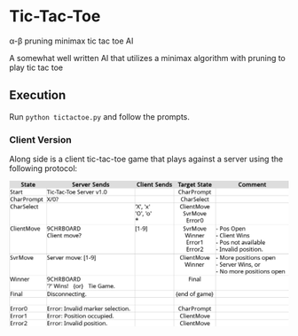 # Tic-Tac-Toe
α-β pruning minimax tic tac toe AI

A somewhat well written AI that utilizes a minimax algorithm with pruning to play tic tac toe
## Execution
Run `python tictactoe.py` and follow the prompts.

### Client Version
Along side is a client tic-tac-toe game that plays against a server using the following protocol:

<img src="https://github.com/392781/Tic-Tac-Toe/blob/master/network_protocol.png" width="700"/>
